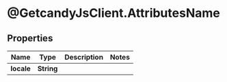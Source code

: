 # @GetcandyJsClient.AttributesName

## Properties

Name | Type | Description | Notes
------------ | ------------- | ------------- | -------------
**locale** | **String** |  | 


